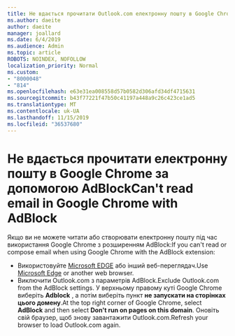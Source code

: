 ```yaml
---
title: Не вдається прочитати Outlook.com електронну пошту в Google Chrome за допомогою AdBlock
ms.author: daeite
author: daeite
manager: joallard
ms.date: 6/4/2019
ms.audience: Admin
ms.topic: article
ROBOTS: NOINDEX, NOFOLLOW
localization_priority: Normal
ms.custom:
- "8000048"
- "814"
ms.openlocfilehash: e63e31ea008558d57b0582d306afd34df4715631
ms.sourcegitcommit: b43f77221f47b50c41197a448a9c26c423ce1ad5
ms.translationtype: MT
ms.contentlocale: uk-UA
ms.lasthandoff: 11/15/2019
ms.locfileid: "36537680"
---
```

# <a name="cant-read-email-in-google-chrome-with-adblock"></a><span data-ttu-id="3fc80-102">Не вдається прочитати електронну пошту в Google Chrome за допомогою AdBlock</span><span class="sxs-lookup"><span data-stu-id="3fc80-102">Can't read email in Google Chrome with AdBlock</span></span>

<span data-ttu-id="3fc80-103">Якщо ви не можете читати або створювати електронну пошту під час використання Google Chrome з розширенням AdBlock:</span><span class="sxs-lookup"><span data-stu-id="3fc80-103">If you can't read or compose email when using Google Chrome with the AdBlock extension:</span></span>

- <span data-ttu-id="3fc80-104">Використовуйте [Microsoft EDGE](https://go.microsoft.com/fwlink/p/?linkid=2001503&amp;clcid=0x409) або інший веб-переглядач.</span><span class="sxs-lookup"><span data-stu-id="3fc80-104">Use [Microsoft Edge](https://go.microsoft.com/fwlink/p/?linkid=2001503&amp;clcid=0x409) or another web browser.</span></span>
- <span data-ttu-id="3fc80-105">Виключити Outlook.com з параметрів AdBlock.</span><span class="sxs-lookup"><span data-stu-id="3fc80-105">Exclude Outlook.com from the AdBlock settings.</span></span> <span data-ttu-id="3fc80-106">У верхньому правому куті Google Chrome виберіть **Adblock** , а потім виберіть пункт **не запускати на сторінках цього домену**.</span><span class="sxs-lookup"><span data-stu-id="3fc80-106">At the top right corner of Google Chrome, select **AdBlock** and then select **Don't run on pages on this domain**.</span></span> <span data-ttu-id="3fc80-107">Оновіть свій браузер, щоб знову завантажити Outlook.com.</span><span class="sxs-lookup"><span data-stu-id="3fc80-107">Refresh your browser to load Outlook.com again.</span></span>